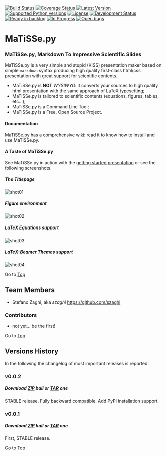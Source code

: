  <a name="top"></a>
[![Build Status](https://travis-ci.org/szaghi/MaTiSSe.png)](https://travis-ci.org/szaghi/MaTiSSe)
[![Coverage Status](https://img.shields.io/coveralls/szaghi/MaTiSSe.svg)](https://coveralls.io/r/szaghi/MaTiSSe)
[![Latest Version](https://pypip.in/version/MaTiSSe.py/badge.svg)](https://pypi.python.org/pypi/MaTiSSe.py/)
[![Supported Python versions](https://pypip.in/py_versions/MaTiSSe.py/badge.svg)](https://pypi.python.org/pypi/MaTiSSe.py/)
[![License](https://pypip.in/license/MaTiSSe.py/badge.svg)](https://pypi.python.org/pypi/MaTiSSe.py/)
[![Development Status](https://pypip.in/status/MaTiSSe.py/badge.svg)](https://pypi.python.org/pypi/MaTiSSe.py/)
[![Ready in backlog](https://badge.waffle.io/szaghi/matisse.png?label=ready&title=Ready)](https://waffle.io/szaghi/matisse)
[![In Progress](https://badge.waffle.io/szaghi/matisse.png?label=in%20progress&title=In%20Progress)](https://waffle.io/szaghi/matisse)
[![Open bugs](https://badge.waffle.io/szaghi/matisse.png?label=bug&title=Open%20Bugs)](https://waffle.io/szaghi/matisse)

# MaTiSSe.py
### MaTiSSe.py, Markdown To Impressive Scientific Slides
MaTiSSe.py is a very simple and stupid (KISS) presentation maker based on simple `markdown` syntax producing high quality first-class html/css presentation with great support for scientific contents.

+ MaTiSSe.py is **NOT** *WYSIWYG*: it converts your sources to high quality html presentation with the same approach of LaTeX typesetting;
+ MaTiSSe.py is tailored to scientific contents (equations, figures, tables, etc...);
+ MaTiSSe.py is a Command Line Tool;
+ MaTiSSe.py is a Free, Open Source Project.

#### Documentation

MaTiSSe.py has a comprehensive [wiki](https://github.com/szaghi/MaTiSSe/wiki): read it to know how to install and use MaTiSSe.py.

#### A Taste of MaTiSSe.py
See MaTiSSe.py in action with the [getting started presentation](http://szaghi.github.io/MaTiSSe/#/slide-1) or see the following screenshots.

##### The Titlepage
![shot01](screenshots/01.png)

##### Figure environment
![shot02](screenshots/02.png)

##### LaTeX Equations support
![shot03](screenshots/03.png)

##### LaTeX-Beamer Themes support
![shot04](screenshots/04.png)

Go to [Top](#top)

## Team Members
* Stefano Zaghi, aka _szaghi_ <https://github.com/szaghi>

### Contributors
* not yet... be the first!

Go to [Top](#top)

## <a name="versions"></a>Versions History
In the following the changelog of most important releases is reported.
### v0.0.2
##### Download [ZIP](https://github.com/szaghi/MaTiSSe/archive/v0.0.2.zip) ball or [TAR](https://github.com/szaghi/MaTiSSe/archive/v0.0.2.tar.gz) one
STABLE release. Fully backward compatible. Add PyPI installation support.
### v0.0.1
##### Download [ZIP](https://github.com/szaghi/MaTiSSe/archive/v0.0.1.zip) ball or [TAR](https://github.com/szaghi/MaTiSSe/archive/v0.0.1.tar.gz) one
First, STABLE release.

Go to [Top](#top)
